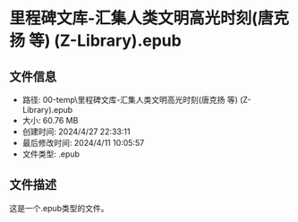 ﻿# 里程碑文库-汇集人类文明高光时刻(唐克扬  等) (Z-Library).epub

## 文件信息
- 路径: 00-temp\里程碑文库-汇集人类文明高光时刻(唐克扬  等) (Z-Library).epub
- 大小: 60.76 MB
- 创建时间: 2024/4/27 22:33:11
- 最后修改时间: 2024/4/11 10:05:57
- 文件类型: .epub

## 文件描述
这是一个.epub类型的文件。


